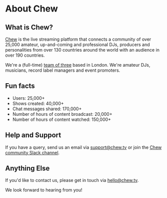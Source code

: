 # About Chew

## What is Chew?

[Chew](http://chew.tv) is the live streaming platform that connects a community of over 25,000 amateur, up-and-coming and professional DJs, producers and personalities from over 130 countries around the world with an audience in over 190 countries.

We're a (full-time) [team of three](https://chew.tv/guide/about/team) based in London. We're amateur DJs, musicians, record label managers and event promoters.

## Fun facts
- Users: 25,000+
- Shows created: 40,000+
- Chat messages shared: 170,000+
- Number of hours of content broadcast: 20,000+
- Number of hours of content watched: 150,000+

## Help and Support

If you have a query, send us an email via [support@chew.tv](mailto:support@chew.tv) or join the [Chew community Slack channel](https://slack.chew.tv).

## Anything Else

If you'd like to contact us, please get in touch via [hello@chew.tv](mailto:hello@chew.tv).

We look forward to hearing from you!
